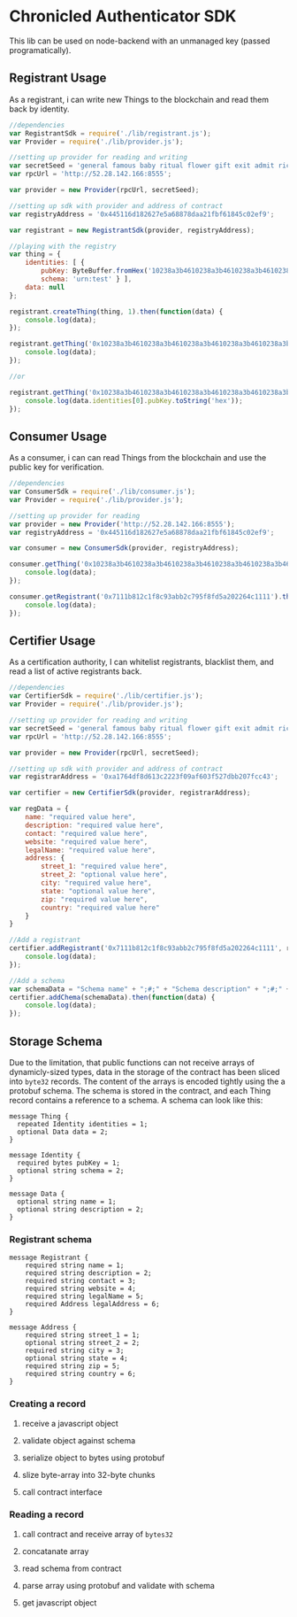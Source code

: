 # Chronicled Authenticator SDK

This lib can be used on node-backend with an unmanaged key (passed programatically).

## Registrant Usage

As a registrant, i can write new Things to the blockchain and read them back by identity.

```js
//dependencies
var RegistrantSdk = require('./lib/registrant.js');
var Provider = require('./lib/provider.js');

//setting up provider for reading and writing
var secretSeed = 'general famous baby ritual flower gift exit admit rice order addict cash';
var rpcUrl = 'http://52.28.142.166:8555';

var provider = new Provider(rpcUrl, secretSeed);

//setting up sdk with provider and address of contract
var registryAddress = '0x445116d182627e5a68878daa21fbf61845c02ef9';

var registrant = new RegistrantSdk(provider, registryAddress);

//playing with the registry
var thing = {
    identities: [ {
        pubKey: ByteBuffer.fromHex('10238a3b4610238a3b4610238a3b4610238a3b4610238a3b46'),
        schema: 'urn:test' } ],
    data: null
};

registrant.createThing(thing, 1).then(function(data) {
    console.log(data);
});

registrant.getThing('0x10238a3b4610238a3b4610238a3b4610238a3b4610238a3b46').then(function(data) {
    console.log(data);
});

//or

registrant.getThing('0x10238a3b4610238a3b4610238a3b4610238a3b4610238a3b46').then(function(data) {
    console.log(data.identities[0].pubKey.toString('hex'));
});
```

## Consumer Usage

As a consumer, i can can read Things from the blockchain and use the public key for verification.
```js
//dependencies
var ConsumerSdk = require('./lib/consumer.js');
var Provider = require('./lib/provider.js');

//setting up provider for reading
var provider = new Provider('http://52.28.142.166:8555');
var registryAddress = '0x445116d182627e5a68878daa21fbf61845c02ef9';

var consumer = new ConsumerSdk(provider, registryAddress);

consumer.getThing('0x10238a3b4610238a3b4610238a3b4610238a3b4610238a3b46').then(function(data) {
    console.log(data);
});

consumer.getRegistrant('0x7111b812c1f8c93abb2c795f8fd5a202264c1111').then(function(data) {
    console.log(data);
});

```

## Certifier Usage

As a certification authority, I can whitelist registrants, blacklist them, and read a list of active registrants back.

```js
//dependencies
var CertifierSdk = require('./lib/certifier.js');
var Provider = require('./lib/provider.js');

//setting up provider for reading and writing
var secretSeed = 'general famous baby ritual flower gift exit admit rice order addict cash';
var rpcUrl = 'http://52.28.142.166:8555';

var provider = new Provider(rpcUrl, secretSeed);

//setting up sdk with provider and address of contract
var registrarAddress = '0xa1764df8d613c2223f09af603f527dbb207fcc43';

var certifier = new CertifierSdk(provider, registrarAddress);

var regData = {
    name: "required value here",
    description: "required value here",
    contact: "required value here",
    website: "required value here",
    legalName: "required value here",
    address: {
        street_1: "required value here",
        street_2: "optional value here",
        city: "required value here",
        state: "optional value here",
        zip: "required value here",
        country: "required value here"
    }
}

//Add a registrant
certifier.addRegistrant('0x7111b812c1f8c93abb2c795f8fd5a202264c1111', registrantObject).then(function(data) {
    console.log(data);
});

//Add a schema
var schemaData = "Schema name" + ";#;" + "Schema description" + ";#;" + "Schema definition";
certifier.addChema(schemaData).then(function(data) {
    console.log(data);
});
```

## Storage Schema

Due to the limitation, that public functions can not receive arrays of dynamicly-sized types, data in the storage of the contract has been sliced into `byte32` records. The content of the arrays is encoded tightly using the a protobuf schema. The schema is stored in the contract, and each Thing record contains a reference to a schema. A schema can look like this:

```
message Thing {
  repeated Identity identities = 1;
  optional Data data = 2;
}

message Identity {
  required bytes pubKey = 1;
  optional string schema = 2;
}

message Data {
  optional string name = 1;
  optional string description = 2;
}
```

### Registrant schema

```
message Registrant {
    required string name = 1;
    required string description = 2;
    required string contact = 3;
    required string website = 4;
    required string legalName = 5;
    required Address legalAddress = 6;
}

message Address {
    required string street_1 = 1;
    optional string street_2 = 2;
    required string city = 3;
    optional string state = 4;
    required string zip = 5;
    required string country = 6;
}
```

### Creating a record

1. receive a javascript object

2. validate object against schema

3. serialize object to bytes using protobuf

4. slize byte-array into 32-byte chunks

5. call contract interface

### Reading a record

1. call contract and receive array of `bytes32`

2. concatanate array

3. read schema from contract

4. parse array using protobuf and validate with schema

5. get javascript object

